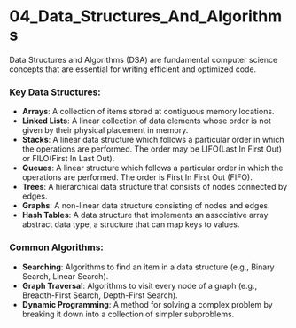 # 04_Data_Structures_And_Algorithms

Data Structures and Algorithms (DSA) are fundamental computer science concepts that are essential for writing efficient and optimized code.

### Key Data Structures:

-   **Arrays**: A collection of items stored at contiguous memory locations.
-   **Linked Lists**: A linear collection of data elements whose order is not given by their physical placement in memory.
-   **Stacks**: A linear data structure which follows a particular order in which the operations are performed. The order may be LIFO(Last In First Out) or FILO(First In Last Out).
-   **Queues**: A linear structure which follows a particular order in which the operations are performed. The order is First In First Out (FIFO).
-   **Trees**: A hierarchical data structure that consists of nodes connected by edges.
-   **Graphs**: A non-linear data structure consisting of nodes and edges.
-   **Hash Tables**: A data structure that implements an associative array abstract data type, a structure that can map keys to values.

### Common Algorithms:

-   **Searching**: Algorithms to find an item in a data structure (e.g., Binary Search, Linear Search).
-   **Graph Traversal**: Algorithms to visit every node of a graph (e.g., Breadth-First Search, Depth-First Search).
-   **Dynamic Programming**: A method for solving a complex problem by breaking it down into a collection of simpler subproblems. 